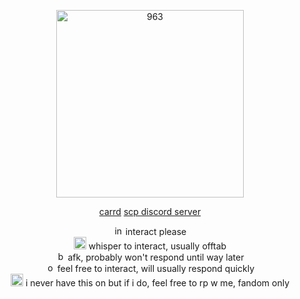 <p align="center">
<img width="300" src="https://pa1.aminoapps.com/6679/4634c8f5b5913e6161f33fb328f462ab06f97604_00.gif" alt="963">
</p>
<p align="center">
<a href="https://glassdraki.carrd.co">carrd</a>
<a href="https://discord.gg/YQcBUCeS">scp discord server</a>
</p>
<p align="center">
<img width="15" src="https://static-00.iconduck.com/assets.00/help-question-chat-bubble-rectangle-icon-2048x2048-9hgcfbe4.png" alt="int"> interact please
<br>
<img width="20" src="https://static.vecteezy.com/system/resources/previews/019/899/719/non_2x/simple-moon-icon-png.png" alt="rp"> whisper to interact, usually offtab
<br>
<img width="15" src="https://upload.wikimedia.org/wikipedia/commons/d/df/Traffic_Sign_GR_-_KOK_2009_-_R-7.svg" alt="busy"> afk, probably won't respond until way later
<br>
<img width="15" src="https://www.pngall.com/wp-content/uploads/14/Green-Circle-PNG-Cutout.png" alt="online"> feel free to interact, will usually respond quickly
<br>
<img width="20" src="https://cdn-icons-png.flaticon.com/512/5198/5198216.png" alt="rp"> i never have this on but if i do, feel free to rp w me, fandom only

